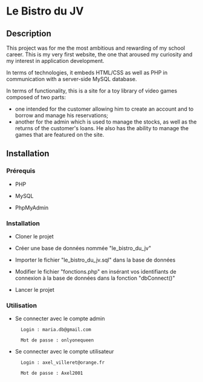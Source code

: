 # Le Bistro du JV

## Description

This project was for me the most ambitious and rewarding of my school career. This is my very first website, the one that aroused my curiosity and my interest in application development.

In terms of technologies, it embeds HTML/CSS as well as PHP in communication with a server-side MySQL database.

In terms of functionality, this is a site for a toy library of video games composed of two parts:
- one intended for the customer allowing him to create an account and to borrow and manage his reservations;
- another for the admin which is used to manage the stocks, as well as the returns of the customer's loans. He also has the ability to manage the games that are featured on the site.

## Installation

### Prérequis

- PHP

- MySQL

- PhpMyAdmin

### Installation

- Cloner le projet

- Créer une base de données nommée "le_bistro_du_jv"

- Importer le fichier "le_bistro_du_jv.sql" dans la base de données

- Modifier le fichier "fonctions.php" en insérant vos identifiants de connexion à la base de données dans la fonction "dbConnect()"

- Lancer le projet

### Utilisation

- Se connecter avec le compte admin

        Login : maria.db@gmail.com

        Mot de passe : onlyonequeen

- Se connecter avec le compte utilisateur

        Login : axel_villeret@orange.fr

        Mot de passe : Axel2001

